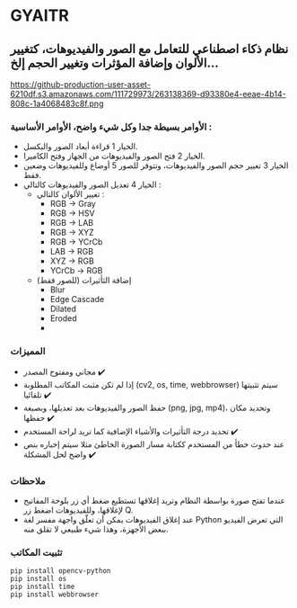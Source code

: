 # GYAITR
## نظام ذكاء اصطناعي للتعامل مع الصور والفيديوهات، كتغيير الألوان وإضافة المؤثرات وتغيير الحجم إلخ...

https://github-production-user-asset-6210df.s3.amazonaws.com/111729973/263138369-d93380e4-eeae-4b14-808c-1a4068483c8f.png

### الأوامر بسيطة جدا وكل شيء واضح، الأوامر الأساسية :
- الخيار 1 قراءة أبعاد الصور والبكسل.
- الخيار 2 فتح الصور والفيديوهات من الجهاز وفتح الكاميرا.
- الخيار 3 تغيير حجم الصور والفيديوهات، وتتوفر للصور 5 أوضاع وللفيديوهات وضعين فقط.
- الخيار 4 تعديل الصور والفيديوهات كالتالي :
  - تغيير الألوان كالتالي : 
    - RGB → Gray
    - RGB → HSV
    - RGB → LAB
    - RGB → XYZ
    - RGB → YCrCb
    - LAB → RGB
    - XYZ → RGB
    - YCrCb → RGB
  - إضافة الثأثيرات (للصور فقط)
    - Blur
    - Edge Cascade
    - Dilated
    - Eroded
    - 
### المميزات
- مجاني ومفتوح المصدر ✔️
- إذا لم تكن مثبت المكاتب المطلوبة (cv2, os, time, webbrowser) سيتم تثبيتها تلقائيا ✔️
- حفظ الصور والفيديوهات بعد تعديلها، وبصيغة (png, jpg, mp4)، وتحديد مكان حفظها ✔️
- تحديد درجة التأثيرات والأشياء الإضافية كما تريد لراحة المستخدم ✔️
- عند حدوث خطأ من المستخدم ككتابة مسار الصورة الخاطئ مثلا سيتم إخباره بنص واضح لحل المشكلة ✔️
  
### ملاحظات
- عندما تفتح صورة بواسطة النظام وتريد إغلاقها تستطيع ضغط أي زر بلوحة المفاتيح لإغلاقها، وللفيديوهات اضغط زر Q.
- عند إغلاق الفيديوهات يمكن أن تعلّق واجهة مفسر لغة Python التي تعرض الفيديو ببعض الأجهزة، وهذا شيء طبيعي لا تقلق منه.

### تثبيت المكاتب
```
pip install opencv-python
pip install os
pip install time
pip install webbrowser
```
